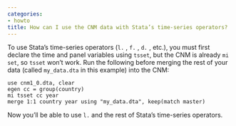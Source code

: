 ```yaml
---
categories:
- howto
title: How can I use the CNM data with Stata’s time-series operators?
---
```


To use Stata’s time-series operators (`l.` , `f.` , `d.` , etc.), you must first declare the time and panel variables using `tsset`, but the CNM is already `mi set`, so `tsset` won’t work. Run the following before merging the rest of your data (called `my_data.dta` in this example) into the CNM:

    use cnm1_0.dta, clear
    egen cc = group(country)  
    mi tsset cc year
    merge 1:1 country year using "my_data.dta", keep(match master) 

Now you’ll be able to use `l.` and the rest of Stata’s time-series operators.
